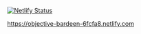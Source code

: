 [![Netlify Status](https://api.netlify.com/api/v1/badges/a7d42e6a-3888-4bca-a609-1c58eab509e2/deploy-status)](https://app.netlify.com/sites/objective-bardeen-6fcfa8/deploys)

https://objective-bardeen-6fcfa8.netlify.com